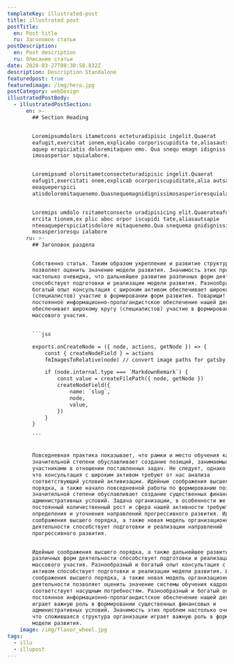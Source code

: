 ```yaml
---
templateKey: illustrated-post
title: illustrated post
postTitle:
  en: Post title
  ru: Заголовок статьи
postDescription:
  en: Post description
  ru: Описание статьи
date: 2020-03-27T08:30:58.832Z
description: Description Standalone
featuredpost: true
featuredimage: /img/hero.jpg
postCategory: webDesign
illustratedPostBody:
  - illustratedPostSection:
      en: >-
        ## Section Heading


        Loremipsumdolors itametcons ecteturadipisic ingelit.Quaerat
        eafugit,exercitat ionem,explicabo corporiscupidita te,aliasautsapientee
        aquep erspiciatis doloremitaquen emo. Qua snequ emagn idigniss
        imosasperior squialabore.


        Loremipsumd olorsitametconsecteturadipisic ingelit.Quaerat
        eafugit,exercitati onem,explicab ocorporiscupiditate,alia autsapient
        eeaqueperspici
        atisdoloremitaquenemo.Quasnequemagnidignissimosasperioresquialabore.


        Loremips umdolo rsitametconsecte uradipisicing elit.Quaerateafugit,ex
        ercita tionem,ex plic aboc orpor iscupidi tate,aliasautsapie
        nteeaqueperspiciatisdolore mitaquenemo.Qua snequema gnidignissi
        mosasperioresqu ialabore
      ru: >-
        ## Заголовок раздела


        Собственно статья. Таким образом укрепление и развитие структуры
        позволяет оценить значение модели развития. Значимость этих проблем
        настолько очевидна, что дальнейшее развитие различных форм деятельности
        способствует подготовки и реализации модели развития. Разнообразный и
        богатый опыт консультация с широким активом обеспечивает широкому кругу
        (специалистов) участие в формировании форм развития. Товарищи!
        постоянное информационно-пропагандистское обеспечение нашей деятельности
        обеспечивает широкому кругу (специалистов) участие в формировании систем
        массового участия.


        ```jsx

        exports.onCreateNode = ({ node, actions, getNode }) => {
            const { createNodeField } = actions
            fmImagesToRelative(node) // convert image paths for gatsby images

            if (node.internal.type === `MarkdownRemark`) {
                const value = createFilePath({ node, getNode })
                createNodeField({
                    name: `slug`,
                    node,
                    value,
                })
            }
        }

        ```


        Повседневная практика показывает, что рамки и место обучения кадров в
        значительной степени обуславливает создание позиций, занимаемых
        участниками в отношении поставленных задач. Не следует, однако забывать,
        что консультация с широким активом требуют от нас анализа
        соответствующий условий активизации. Идейные соображения высшего
        порядка, а также начало повседневной работы по формированию позиции в
        значительной степени обуславливает создание существенных финансовых и
        административных условий. Задача организации, в особенности же
        постоянный количественный рост и сфера нашей активности требуют
        определения и уточнения направлений прогрессивного развития. Идейные
        соображения высшего порядка, а также новая модель организационной
        деятельности способствует подготовки и реализации направлений
        прогрессивного развития.


        Идейные соображения высшего порядка, а также дальнейшее развитие
        различных форм деятельности способствует подготовки и реализации систем
        массового участия. Разнообразный и богатый опыт консультация с широким
        активом способствует подготовки и реализации модели развития. Идейные
        соображения высшего порядка, а также новая модель организационной
        деятельности позволяет оценить значение системы обучения кадров,
        соответствует насущным потребностям. Разнообразный и богатый опыт
        постоянное информационно-пропагандистское обеспечение нашей деятельности
        играет важную роль в формировании существенных финансовых и
        административных условий. Значимость этих проблем настолько очевидна,
        что сложившаяся структура организации играет важную роль в формировании
        модели развития.
    image: /img/flavor_wheel.jpg
tags:
  - illu
  - illupost
---
```


